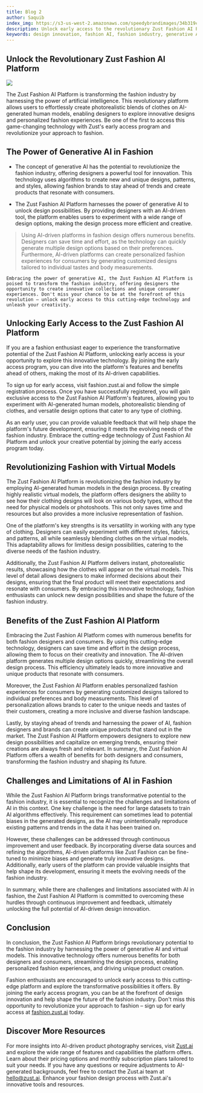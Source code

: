 ```yaml
---
title: Blog 2
author: Saquib
index_img: https://s3-us-west-2.amazonaws.com/speedybrandimages/34b319ca-2fa2-40f5-aba3-7c5cc8539460-837b7c2d-6126-4f75-a935-5d20b788239f.png
description: Unlock early access to the revolutionary Zust Fashion AI Platform and transform your approach to fashion. Harness the power of generative AI to create personalized designs and explore innovative collections. Join the early access program today at fashion.zust.ai.
keywords: design innovation, fashion AI, fashion industry, generative AI, innovative technology, virtual models
---
```


Unlock the Revolutionary Zust Fashion AI Platform
-------------------------------------------------

![](https://s3-us-west-2.amazonaws.com/speedybrandimages/34b319ca-2fa2-40f5-aba3-7c5cc8539460-837b7c2d-6126-4f75-a935-5d20b788239f.png)

The Zust Fashion AI Platform is transforming the fashion industry by harnessing the power of artificial intelligence. This revolutionary platform allows users to effortlessly create photorealistic blends of clothes on AI-generated human models, enabling designers to explore innovative designs and personalized fashion experiences. Be one of the first to access this game-changing technology with Zust's early access program and revolutionize your approach to fashion.

The Power of Generative AI in Fashion
-------------------------------------

*   The concept of generative AI has the potential to revolutionize the fashion industry, offering designers a powerful tool for innovation. This technology uses algorithms to create new and unique designs, patterns, and styles, allowing fashion brands to stay ahead of trends and create products that resonate with consumers.
    
*   The Zust Fashion AI Platform harnesses the power of generative AI to unlock design possibilities. By providing designers with an AI-driven tool, the platform enables users to experiment with a wide range of design options, making the design process more efficient and creative.
    

> Using AI-driven platforms in fashion design offers numerous benefits. Designers can save time and effort, as the technology can quickly generate multiple design options based on their preferences. Furthermore, AI-driven platforms can create personalized fashion experiences for consumers by generating customized designs tailored to individual tastes and body measurements.

    Embracing the power of generative AI, the Zust Fashion AI Platform is poised to transform the fashion industry, offering designers the opportunity to create innovative collections and unique consumer experiences. Don't miss your chance to be at the forefront of this revolution – unlock early access to this cutting-edge technology and unleash your creativity.

Unlocking Early Access to the Zust Fashion AI Platform
------------------------------------------------------

If you are a fashion enthusiast eager to experience the transformative potential of the Zust Fashion AI Platform, unlocking early access is your opportunity to explore this innovative technology. By joining the early access program, you can dive into the platform's features and benefits ahead of others, making the most of its AI-driven capabilities.

To sign up for early access, visit fashion.zust.ai and follow the simple registration process. Once you have successfully registered, you will gain exclusive access to the Zust Fashion AI Platform's features, allowing you to experiment with AI-generated human models, photorealistic blending of clothes, and versatile design options that cater to any type of clothing.

As an early user, you can provide valuable feedback that will help shape the platform's future development, ensuring it meets the evolving needs of the fashion industry. Embrace the cutting-edge technology of Zust Fashion AI Platform and unlock your creative potential by joining the early access program today.

Revolutionizing Fashion with Virtual Models
-------------------------------------------

The Zust Fashion AI Platform is revolutionizing the fashion industry by employing AI-generated human models in the design process. By creating highly realistic virtual models, the platform offers designers the ability to see how their clothing designs will look on various body types, without the need for physical models or photoshoots. This not only saves time and resources but also provides a more inclusive representation of fashion.

One of the platform's key strengths is its versatility in working with any type of clothing. Designers can easily experiment with different styles, fabrics, and patterns, all while seamlessly blending clothes on the virtual models. This adaptability allows for limitless design possibilities, catering to the diverse needs of the fashion industry.

Additionally, the Zust Fashion AI Platform delivers instant, photorealistic results, showcasing how the clothes will appear on the virtual models. This level of detail allows designers to make informed decisions about their designs, ensuring that the final product will meet their expectations and resonate with consumers. By embracing this innovative technology, fashion enthusiasts can unlock new design possibilities and shape the future of the fashion industry.

Benefits of the Zust Fashion AI Platform
----------------------------------------

Embracing the Zust Fashion AI Platform comes with numerous benefits for both fashion designers and consumers. By using this cutting-edge technology, designers can save time and effort in the design process, allowing them to focus on their creativity and innovation. The AI-driven platform generates multiple design options quickly, streamlining the overall design process. This efficiency ultimately leads to more innovative and unique products that resonate with consumers.

Moreover, the Zust Fashion AI Platform enables personalized fashion experiences for consumers by generating customized designs tailored to individual preferences and body measurements. This level of personalization allows brands to cater to the unique needs and tastes of their customers, creating a more inclusive and diverse fashion landscape.

Lastly, by staying ahead of trends and harnessing the power of AI, fashion designers and brands can create unique products that stand out in the market. The Zust Fashion AI Platform empowers designers to explore new design possibilities and capitalize on emerging trends, ensuring their creations are always fresh and relevant. In summary, the Zust Fashion AI Platform offers a wealth of benefits for both designers and consumers, transforming the fashion industry and shaping its future.

Challenges and Limitations of AI in Fashion
-------------------------------------------

While the Zust Fashion AI Platform brings transformative potential to the fashion industry, it is essential to recognize the challenges and limitations of AI in this context. One key challenge is the need for large datasets to train AI algorithms effectively. This requirement can sometimes lead to potential biases in the generated designs, as the AI may unintentionally reproduce existing patterns and trends in the data it has been trained on.

However, these challenges can be addressed through continuous improvement and user feedback. By incorporating diverse data sources and refining the algorithms, AI-driven platforms like Zust Fashion can be fine-tuned to minimize biases and generate truly innovative designs. Additionally, early users of the platform can provide valuable insights that help shape its development, ensuring it meets the evolving needs of the fashion industry.

In summary, while there are challenges and limitations associated with AI in fashion, the Zust Fashion AI Platform is committed to overcoming these hurdles through continuous improvement and feedback, ultimately unlocking the full potential of AI-driven design innovation.

Conclusion
----------

In conclusion, the Zust Fashion AI Platform brings revolutionary potential to the fashion industry by harnessing the power of generative AI and virtual models. This innovative technology offers numerous benefits for both designers and consumers, streamlining the design process, enabling personalized fashion experiences, and driving unique product creation.

Fashion enthusiasts are encouraged to unlock early access to this cutting-edge platform and explore the transformative possibilities it offers. By joining the early access program, you can be at the forefront of design innovation and help shape the future of the fashion industry. Don't miss this opportunity to revolutionize your approach to fashion – sign up for early access at [fashion.zust.ai](https://fashion.zust.ai) today.

Discover More Resources
-----------------------

For more insights into AI-driven product photography services, visit [Zust.ai](https://zust.ai) and explore the wide range of features and capabilities the platform offers. Learn about their pricing options and monthly subscription plans tailored to suit your needs. If you have any questions or require adjustments to AI-generated backgrounds, feel free to contact the Zust.ai team at [hello@zust.ai](mailto:hello@zust.ai). Enhance your fashion design process with Zust.ai's innovative tools and resources.